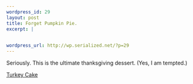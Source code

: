 ```yaml
--- 
wordpress_id: 29
layout: post
title: Forget Pumpkin Pie.
excerpt: |
  

wordpress_url: http://wp.serialized.net/?p=29
---
```

<p>Seriously. This is the ultimate thanksgiving dessert. (Yes, I am tempted.)</p>

<p><a href="http://familyfun.go.com/recipes/special/cake/cake_turkey/">Turkey Cake</a></p>
